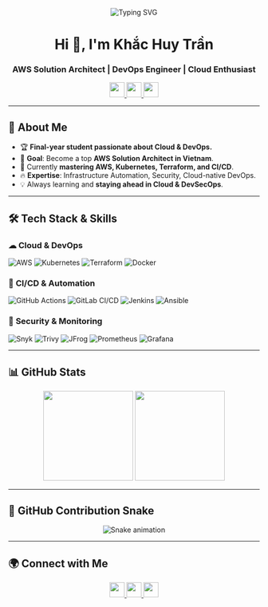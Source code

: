 <!-- Banner -->
<p align="center">
  <img src="https://readme-typing-svg.herokuapp.com?font=Fira+Code&size=22&duration=3000&pause=1000&color=FFA500&center=true&vCenter=true&width=600&lines=🚀+DevOps+Engineer+|+AWS+Solution+Architect;💻+Cloud+|+Kubernetes+|+Security+|+CI/CD;🚀+Automating+and+Scaling+Infrastructure" alt="Typing SVG">
</p>

<h1 align="center">Hi 👋, I'm Khắc Huy Trần</h1>
<h3 align="center">AWS Solution Architect | DevOps Engineer | Cloud Enthusiast</h3>

<p align="center">
  <a href="https://www.linkedin.com/in/kh%E1%BA%AFc-huy-tr%E1%BA%A7n-07527a316/" target="_blank">
    <img src="https://img.shields.io/badge/LinkedIn-blue?logo=linkedin&style=for-the-badge" height="30" />
  </a>
  <a href="mailto:trankhchuy007@gmail.com">
    <img src="https://img.shields.io/badge/Gmail-red?logo=gmail&style=for-the-badge" height="30" />
  </a>
  <a href="https://www.facebook.com/huy.tran.727689/" target="_blank">
    <img src="https://img.shields.io/badge/Facebook-1877F2?logo=facebook&style=for-the-badge&logoColor=white" height="30" />
  </a>
</p>

---

## 🚀 **About Me**
- 🏆 **Final-year student passionate about Cloud & DevOps.**
- 🎯 **Goal**: Become a top **AWS Solution Architect in Vietnam**.
- 🌱 Currently **mastering AWS, Kubernetes, Terraform, and CI/CD**.
- 🔥 **Expertise**: Infrastructure Automation, Security, Cloud-native DevOps.
- 💡 Always learning and **staying ahead in Cloud & DevSecOps**.

---

## 🛠️ **Tech Stack & Skills**

### ☁ **Cloud & DevOps**
![AWS](https://img.shields.io/badge/AWS-232F3E?style=for-the-badge&logo=amazonaws&logoColor=white)
![Kubernetes](https://img.shields.io/badge/Kubernetes-326CE5?style=for-the-badge&logo=kubernetes&logoColor=white)
![Terraform](https://img.shields.io/badge/Terraform-7B42BC?style=for-the-badge&logo=terraform&logoColor=white)
![Docker](https://img.shields.io/badge/Docker-2496ED?style=for-the-badge&logo=docker&logoColor=white)

### 🔨 **CI/CD & Automation**
![GitHub Actions](https://img.shields.io/badge/GitHub_Actions-2088FF?style=for-the-badge&logo=github-actions&logoColor=white)
![GitLab CI/CD](https://img.shields.io/badge/GitLab_CI/CD-FC6D26?style=for-the-badge&logo=gitlab&logoColor=white)
![Jenkins](https://img.shields.io/badge/Jenkins-D24939?style=for-the-badge&logo=jenkins&logoColor=white)
![Ansible](https://img.shields.io/badge/Ansible-EE0000?style=for-the-badge&logo=ansible&logoColor=white)

### 🔐 **Security & Monitoring**
![Snyk](https://img.shields.io/badge/Snyk-4A154B?style=for-the-badge&logo=snyk&logoColor=white)
![Trivy](https://img.shields.io/badge/Trivy-0095D5?style=for-the-badge&logo=trivy&logoColor=white)
![JFrog](https://img.shields.io/badge/JFrog-41BF47?style=for-the-badge&logo=jfrog&logoColor=white)
![Prometheus](https://img.shields.io/badge/Prometheus-E6522C?style=for-the-badge&logo=prometheus&logoColor=white)
![Grafana](https://img.shields.io/badge/Grafana-F46800?style=for-the-badge&logo=grafana&logoColor=white)

---

## 📊 **GitHub Stats**
<div align="center">
  <img src="https://github-readme-stats.vercel.app/api?username=huyTk&show_icons=true&theme=radical&count_private=true" height="180px" />
  <img src="https://github-readme-stats.vercel.app/api/top-langs?username=huyTk&layout=compact&langs_count=6&theme=radical&count_private=true" height="180px" />
</div>

---

## 🐍 **GitHub Contribution Snake**
<p align="center">
  <img src="https://github.com/huyTk/huyTk/blob/output/snake.svg" alt="Snake animation">
</p>

---

## 🌍 **Connect with Me**
<p align="center">
  <a href="https://www.linkedin.com/in/kh%E1%BA%AFc-huy-tr%E1%BA%A7n-07527a316/" target="_blank">
    <img src="https://img.shields.io/badge/LinkedIn-blue?logo=linkedin&style=for-the-badge" height="30" />
  </a>
  <a href="mailto:trankhchuy007@gmail.com">
    <img src="https://img.shields.io/badge/Gmail-red?logo=gmail&style=for-the-badge" height="30" />
  </a>
  <a href="https://www.facebook.com/huy.tran.727689/" target="_blank">
    <img src="https://img.shields.io/badge/Facebook-1877F2?logo=facebook&style=for-the-badge&logoColor=white" height="30" />
  </a>
</p>
